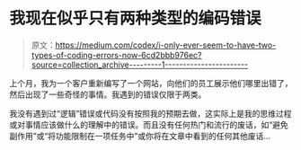 # 我现在似乎只有两种类型的编码错误

> 原文：<https://medium.com/codex/i-only-ever-seem-to-have-two-types-of-coding-errors-now-6cd2bbb976ec?source=collection_archive---------1----------------------->

上个月，我为一个客户重新编写了一个网站，向他们的员工展示他们哪里出错了，然后出现了一些奇怪的事情。我遇到的错误仅限于两类。

我没有遇到过“逻辑”错误或代码没有按照我的预期去做，这实际上是我的思维过程或对事情应该做什么的理解中的错误。而且没有任何热门和流行的废话，如“避免副作用”或“将功能限制在一项任务中”或你将在文章中看到的任何其他废话…
